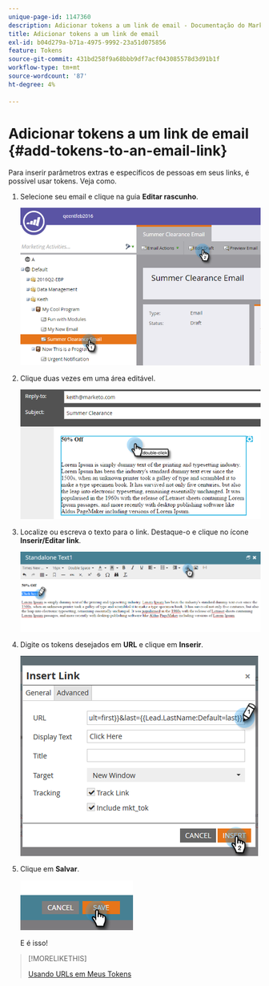 ```yaml
---
unique-page-id: 1147360
description: Adicionar tokens a um link de email - Documentação do Marketo - Documentação do produto
title: Adicionar tokens a um link de email
exl-id: b04d279a-b71a-4975-9992-23a51d075856
feature: Tokens
source-git-commit: 431bd258f9a68bbb9df7acf043085578d3d91b1f
workflow-type: tm+mt
source-wordcount: '87'
ht-degree: 4%

---
```


# Adicionar tokens a um link de email {#add-tokens-to-an-email-link}

Para inserir parâmetros extras e específicos de pessoas em seus links, é possível usar tokens. Veja como.

1. Selecione seu email e clique na guia **Editar rascunho**.

   ![](assets/one.png)

1. Clique duas vezes em uma área editável.

   ![](assets/two.png)

1. Localize ou escreva o texto para o link. Destaque-o e clique no ícone **Inserir/Editar link**.

   ![](assets/three.png)

1. Digite os tokens desejados em **URL** e clique em **Inserir**.

   ![](assets/four.png)

1. Clique em **Salvar**.

   ![](assets/five.png)

   E é isso!

>[!MORELIKETHIS]
>
>[Usando URLs em Meus Tokens](/help/marketo/product-docs/email-marketing/general/using-tokens/using-urls-in-my-tokens.md)
